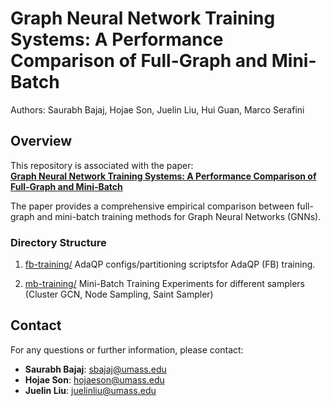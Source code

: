 
# Graph Neural Network Training Systems: A Performance Comparison of Full-Graph and Mini-Batch

Authors: Saurabh Bajaj, Hojae Son, Juelin Liu, Hui Guan, Marco Serafini

## Overview

This repository is associated with the paper:  
[**Graph Neural Network Training Systems: A Performance Comparison of Full-Graph and Mini-Batch**](https://arxiv.org/abs/2406.00552)

The paper provides a comprehensive empirical comparison between full-graph and mini-batch training methods for Graph Neural Networks (GNNs).


### Directory Structure

1. [fb-training/](fb-training/)
AdaQP configs/partitioning scriptsfor AdaQP (FB) training.

2. [mb-training/](mb-training/)
Mini-Batch Training Experiments for different samplers (Cluster GCN, Node Sampling, Saint Sampler)


## Contact

For any questions or further information, please contact:

- **Saurabh Bajaj**: sbajaj@umass.edu  
- **Hojae Son**: hojaeson@umass.edu  
- **Juelin Liu**: juelinliu@umass.edu  
